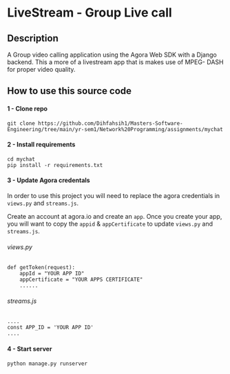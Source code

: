 # LiveStream - Group Live call

## Description 
A Group video calling application using the Agora Web SDK with a Django backend.
This a more of a livestream app that is makes use of MPEG- DASH for proper video quality.

##  How to use this source code

#### 1 - Clone repo
```
git clone https://github.com/Dihfahsih1/Masters-Software-Engineering/tree/main/yr-sem1/Network%20Programming/assignments/mychat
```

#### 2 - Install requirements
```
cd mychat
pip install -r requirements.txt
```

#### 3 - Update Agora credentals
In order to use this project you will need to replace the agora credentials in `views.py` and `streams.js`.

Create an account at agora.io and create an `app`. Once you create your app, you will want to copy the `appid` & `appCertificate` to update `views.py` and `streams.js`.
###### views.py
```
def getToken(request):
    appId = "YOUR APP ID"
    appCertificate = "YOUR APPS CERTIFICATE"
    ......
```

###### streams.js
```
....
const APP_ID = 'YOUR APP ID'
....
```


#### 4 - Start server
```
python manage.py runserver
```

